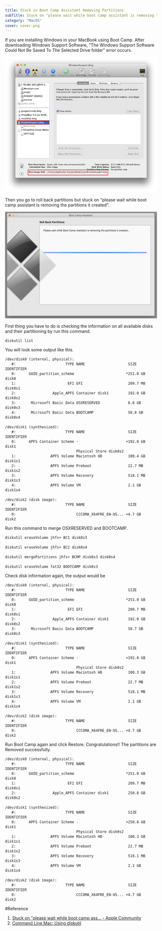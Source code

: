 ```yaml
---
title: Stuck in Boot Camp Assistant Removing Partitions
subTitle: Stuck on "please wait while boot camp assistant is removing the partitions it created"
category: "MacOS"
cover: cover.png
---
```


If you are installing Windows in your MacBook using Boot Camp. After downloading Windows Support Software, "The Windows Support Software Could Not Be Saved To The Selected Drive folder" error occurs.

![](./error.png)

Then you go to roll back partitions but stuck on "please wait while boot camp assistant is removing the partitions it created".

![](./rollback.png)

First thing you have to do is checking the information on all available disks and their partitioning by run this command.
```shell
diskutil list
```

You will look some output like this.
```shell
/dev/disk0 (internal, physical):
   #:                       TYPE NAME                    SIZE       IDENTIFIER
   0:      GUID_partition_scheme                        *251.0 GB   disk0
   1:                        EFI EFI                     209.7 MB   disk0s1
   2:                 Apple_APFS Container disk1         192.0 GB   disk0s2
   3:       Microsoft Basic Data OSXRESERVED             8.0 GB     disk0s3
   4:       Microsoft Basic Data BOOTCAMP                50.8 GB    disk0s4

/dev/disk1 (synthesized):
   #:                       TYPE NAME                    SIZE       IDENTIFIER
   0:      APFS Container Scheme -                      +192.0 GB   disk1
                                 Physical Store disk0s2
   1:                APFS Volume Macintosh HD            100.4 GB   disk1s1
   2:                APFS Volume Preboot                 22.7 MB    disk1s2
   3:                APFS Volume Recovery                518.1 MB   disk1s3
   4:                APFS Volume VM                      2.1 GB     disk1s4

/dev/disk2 (disk image):
   #:                       TYPE NAME                    SIZE       IDENTIFIER
   0:                            CCCOMA_X64FRE_EN-US... +4.7 GB     disk2
```

Run this command to merge OSXRESERVED and BOOTCAMP.

```shell
diskutil eraseVolume jhfs+ BC1 disk0s3

diskutil eraseVolume jhfs+ BC2 disk0s4

diskutil mergePartitions jhfs+ BCMP disk0s3 disk0s4

diskutil eraseVolume fat32 BOOTCAMP disk0s3
```

Check disk information again, the output would be

```shell
/dev/disk0 (internal, physical):
   #:                       TYPE NAME                    SIZE       IDENTIFIER
   0:      GUID_partition_scheme                        *251.0 GB   disk0
   1:                        EFI EFI                     209.7 MB   disk0s1
   2:                 Apple_APFS Container disk1         192.0 GB   disk0s2
   3:       Microsoft Basic Data BOOTCAMP                58.7 GB    disk0s3

/dev/disk1 (synthesized):
   #:                       TYPE NAME                    SIZE       IDENTIFIER
   0:      APFS Container Scheme -                      +192.0 GB   disk1
                                 Physical Store disk0s2
   1:                APFS Volume Macintosh HD            100.3 GB   disk1s1
   2:                APFS Volume Preboot                 22.7 MB    disk1s2
   3:                APFS Volume Recovery                518.1 MB   disk1s3
   4:                APFS Volume VM                      2.1 GB     disk1s4

/dev/disk2 (disk image):
   #:                       TYPE NAME                    SIZE       IDENTIFIER
   0:                            CCCOMA_X64FRE_EN-US... +4.7 GB     disk2
```

Run Boot Camp again and click Restore.
Congratulations!! The partitions are Removed successfully.

```shell
/dev/disk0 (internal, physical):
   #:                       TYPE NAME                    SIZE       IDENTIFIER
   0:      GUID_partition_scheme                        *251.0 GB   disk0
   1:                        EFI EFI                     209.7 MB   disk0s1
   2:                 Apple_APFS Container disk1         250.8 GB   disk0s2

/dev/disk1 (synthesized):
   #:                       TYPE NAME                    SIZE       IDENTIFIER
   0:      APFS Container Scheme -                      +250.8 GB   disk1
                                 Physical Store disk0s2
   1:                APFS Volume Macintosh HD            100.3 GB   disk1s1
   2:                APFS Volume Preboot                 22.7 MB    disk1s2
   3:                APFS Volume Recovery                518.1 MB   disk1s3
   4:                APFS Volume VM                      2.1 GB     disk1s4

/dev/disk2 (disk image):
   #:                       TYPE NAME                    SIZE       IDENTIFIER
   0:                            CCCOMA_X64FRE_EN-US... +4.7 GB     disk2
```

#Reference
1. [Stuck on "please wait while boot camp ass… - Apple Community](https://discussions.apple.com/thread/8140387)
2. [Command Line Mac: Using diskutil](http://commandlinemac.blogspot.com/2008/12/using-diskutil.html)